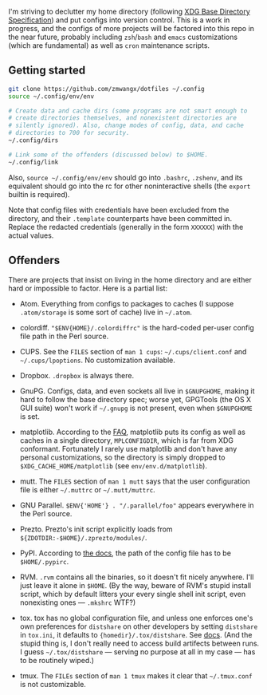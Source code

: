 I'm striving to declutter my home directory (following [XDG Base Directory Specification](http://standards.freedesktop.org/basedir-spec/basedir-spec-latest.html)) and put configs into version control. This is a work in progress, and the configs of more projects will be factored into this repo in the near future, probably including `zsh`/`bash` and `emacs` customizations (which are fundamental) as well as `cron` maintenance scripts.

## Getting started

```zsh
git clone https://github.com/zmwangx/dotfiles ~/.config
source ~/.config/env/env

# Create data and cache dirs (some programs are not smart enough to
# create directories themselves, and nonexistent directories are
# silently ignored). Also, change modes of config, data, and cache
# directories to 700 for security.
~/.config/dirs

# Link some of the offenders (discussed below) to $HOME.
~/.config/link
```

Also, `source ~/.config/env/env` should go into `.bashrc`, `.zshenv`, and its equivalent should go into the rc for other noninteractive shells (the `export` builtin is required).

Note that config files with credentials have been excluded from the directory, and their `.template` counterparts have been committed in. Replace the redacted credentials (generally in the form `XXXXXX`) with the actual values.

## Offenders

There are projects that insist on living in the home directory and are either hard or impossible to factor. Here is a partial list:

* Atom. Everything from configs to packages to caches (I suppose `.atom/storage` is some sort of cache) live in `~/.atom`.

* colordiff. `"$ENV{HOME}/.colordiffrc"` is the hard-coded per-user config file path in the Perl source.

* CUPS. See the `FILES` section of `man 1 cups`: `~/.cups/client.conf` and `~/.cups/lpoptions`. No customization available.

* Dropbox. `.dropbox` is always there.

* GnuPG. Configs, data, and even sockets all live in `$GNUPGHOME`, making it hard to follow the base directory spec; worse yet, GPGTools (the OS X GUI suite) won't work if `~/.gnupg` is not present, even when `$GNUPGHOME` is set.

* matplotlib. According to the [FAQ](http://matplotlib.org/faq/environment_variables_faq.html#envvar-MPLCONFIGDIR), matplotlib puts its config as well as caches in a single directory, `MPLCONFIGDIR`, which is far from XDG conformant. Fortunately I rarely use matplotlib and don't have any personal customizations, so the directory is simply dropped to `$XDG_CACHE_HOME/matplotlib` (see `env/env.d/matplotlib`).

* mutt. The `FILES` section of `man 1 mutt` says that the user configuration file is either `~/.muttrc` or `~/.mutt/muttrc`.

* GNU Parallel. `$ENV{'HOME'} . "/.parallel/foo"` appears everywhere in the Perl source.

* Prezto. Prezto's init script explicitly loads from `${ZDOTDIR:-$HOME}/.zprezto/modules/`.

* PyPI. According to [the docs](https://docs.python.org/3/distutils/packageindex.html#pypirc), the path of the config file has to be `$HOME/.pypirc`.

* RVM. `.rvm` contains all the binaries, so it doesn't fit nicely anywhere. I'll just leave it alone in `$HOME`. (By the way, beware of RVM's stupid install script, which by default litters your every single shell init script, even nonexisting ones — `.mkshrc` WTF?)

* tox. tox has no global configuration file, and unless one enforces one's own preferences for `distshare` on other developers by setting `distshare` in `tox.ini`, it defaults to `{homedir}/.tox/distshare`. See [docs](http://codespeak.net/tox/config.html). (And the stupid thing is, I don't really need to access build artifects between runs. I guess `~/.tox/distshare` — serving no purpose at all in my case — has to be routinely wiped.)

* tmux. The `FILEs` section of `man 1 tmux` makes it clear that `~/.tmux.conf` is not customizable.
